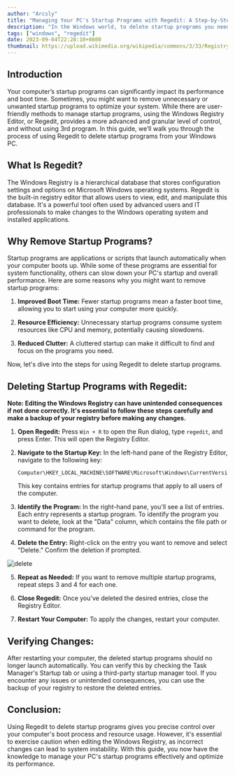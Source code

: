```yaml
---
author: "Arcsly"
title: "Managing Your PC's Startup Programs with Regedit: A Step-by-Step Guide"
description: "In the Windows world, to delete startup programs you need to use a tool called regedit, we'll explain how to use this tool to delete your unwanted behavior!"
tags: ["windows", "regedit"]
date: 2023-09-04T22:28:10+0800
thumbnail: https://upload.wikimedia.org/wikipedia/commons/3/33/Registry.svg
---
```


## Introduction

Your computer’s startup programs can significantly impact its performance and boot time. Sometimes, you might want to remove unnecessary or unwanted startup programs to optimize your system. While there are user-friendly methods to manage startup programs, using the Windows Registry Editor, or Regedit, provides a more advanced and granular level of control, and without using 3rd program. In this guide, we’ll walk you through the process of using Regedit to delete startup programs from your Windows PC.

## What Is Regedit?

The Windows Registry is a hierarchical database that stores configuration settings and options on Microsoft Windows operating systems. Regedit is the built-in registry editor that allows users to view, edit, and manipulate this database. It's a powerful tool often used by advanced users and IT professionals to make changes to the Windows operating system and installed applications.

## Why Remove Startup Programs?

Startup programs are applications or scripts that launch automatically when your computer boots up. While some of these programs are essential for system functionality, others can slow down your PC's startup and overall performance. Here are some reasons why you might want to remove startup programs:

1. **Improved Boot Time:** Fewer startup programs mean a faster boot time, allowing you to start using your computer more quickly.

2. **Resource Efficiency:** Unnecessary startup programs consume system resources like CPU and memory, potentially causing slowdowns.

3. **Reduced Clutter:** A cluttered startup can make it difficult to find and focus on the programs you need.

Now, let's dive into the steps for using Regedit to delete startup programs.

## Deleting Startup Programs with Regedit:

**Note: Editing the Windows Registry can have unintended consequences if not done correctly. It's essential to follow these steps carefully and make a backup of your registry before making any changes.**

1. **Open Regedit:** Press `Win + R` to open the Run dialog, type `regedit`, and press Enter. This will open the Registry Editor.

2. **Navigate to the Startup Key:** In the left-hand pane of the Registry Editor, navigate to the following key:
   ```plain
   Computer\HKEY_LOCAL_MACHINE\SOFTWARE\Microsoft\Windows\CurrentVersion\Run
   ```
   This key contains entries for startup programs that apply to all users of the computer.

3. **Identify the Program:** In the right-hand pane, you'll see a list of entries. Each entry represents a startup program. To identify the program you want to delete, look at the "Data" column, which contains the file path or command for the program.

4. **Delete the Entry:** Right-click on the entry you want to remove and select "Delete." Confirm the deletion if prompted.

![delete](https://static1.makeuseofimages.com/wordpress/wp-content/uploads/2022/03/delete-option.png?q=50&fit=crop&w=1500&dpr=1.5)

5. **Repeat as Needed:** If you want to remove multiple startup programs, repeat steps 3 and 4 for each one.

6. **Close Regedit:** Once you've deleted the desired entries, close the Registry Editor.

7. **Restart Your Computer:** To apply the changes, restart your computer.

## Verifying Changes:

After restarting your computer, the deleted startup programs should no longer launch automatically. You can verify this by checking the Task Manager's Startup tab or using a third-party startup manager tool. If you encounter any issues or unintended consequences, you can use the backup of your registry to restore the deleted entries.

## Conclusion:

Using Regedit to delete startup programs gives you precise control over your computer's boot process and resource usage. However, it's essential to exercise caution when editing the Windows Registry, as incorrect changes can lead to system instability. With this guide, you now have the knowledge to manage your PC's startup programs effectively and optimize its performance.